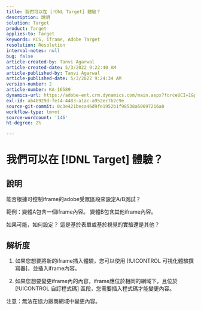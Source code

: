 ```yaml
---
title: 我們可以在 [!DNL Target] 體驗？
description: 說明
solution: Target
product: Target
applies-to: Target
keywords: KCS, iframe, Adobe Target
resolution: Resolution
internal-notes: null
bug: false
article-created-by: Tanvi Agarwal
article-created-date: 5/3/2022 9:22:40 AM
article-published-by: Tanvi Agarwal
article-published-date: 5/3/2022 9:24:34 AM
version-number: 2
article-number: KA-16589
dynamics-url: https://adobe-ent.crm.dynamics.com/main.aspx?forceUCI=1&pagetype=entityrecord&etn=knowledgearticle&id=1975388e-c2ca-ec11-a7b5-6045bd00dca1
exl-id: ab4b929d-fe14-4483-a1ac-a952ec7b2c9e
source-git-commit: 0c3e421beca46d9fe1952b1f98538a50697216a0
workflow-type: tm+mt
source-wordcount: '146'
ht-degree: 2%

---
```


# 我們可以在 [!DNL Target] 體驗？

## 說明


能否根據可控制iframe的adobe受眾區段來設定A/B測試？



範例：變體A包含一個iframe內容。 變體B包含其他iframe內容。

如果可能，如何設定？ 這是基於表單或基於視覺的實驗還是其他？


## 解析度


1. 如果您想要將新的iframe插入體驗，您可以使用 [!UICONTROL 可視化體驗撰寫器]，並插入iframe內容。

2. 如果您想要變更iframe內的內容，iframe應位於相同的網域下，且位於 [!UICONTROL 自訂程式碼] 區段，您需要插入程式碼才能變更內容。



注意：無法在協力廠商網域中變更內容。

